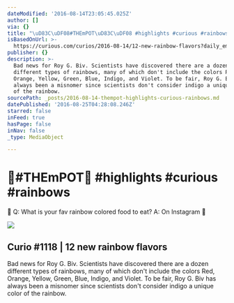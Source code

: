 ```yaml
---
dateModified: '2016-08-14T23:05:45.025Z'
author: []
via: {}
title: "\uD83C\uDF08#THEmPOT\uD83C\uDF08 #highlights #curious #rainbows"
isBasedOnUrl: >-
  https://curious.com/curios/2016-08-14/12-new-rainbow-flavors?daily_email=true&utm_medium=email&utm_source=transactional&utm_campaign=daily_email
publisher: {}
description: >-
  Bad news for Roy G. Biv. Scientists have discovered there are a dozen
  different types of rainbows, many of which don't include the colors Red,
  Orange, Yellow, Green, Blue, Indigo, and Violet. To be fair, Roy G. Biv has
  always been a misnomer since scientists don't consider indigo a unique color
  of the rainbow.
sourcePath: _posts/2016-08-14-thempot-highlights-curious-rainbows.md
datePublished: '2016-08-25T04:28:08.246Z'
starred: false
inFeed: true
hasPage: false
inNav: false
_type: MediaObject

---
```

# 🌈\#THEmPOT🌈 \#highlights \#curious \#rainbows

🌈 Q: What is your fav rainbow colored food to eat? A: On Instagram 🌈

<article style=""><img src="https://imgflo.herokuapp.com/graph/vahj1ThiexotieMo/a58aa87db4a490175ee596dde330c733/noop.jpg?input=https%3A%2F%2Fd1oqwsnd25kjn6.cloudfront.net%2Fproduction%2Ffiles%2F54980%2Flarge_original%2FRainbow_quinoa_salad.jpg%3F1429300657" /><h1>Curio #1118 | 12 new rainbow flavors</h1><p>Bad news for Roy G. Biv. Scientists have discovered there are a dozen different types of rainbows, many of which don't include the colors Red, Orange, Yellow, Green, Blue, Indigo, and Violet. To be fair, Roy G. Biv has always been a misnomer since scientists don't consider indigo a unique color of the rainbow.</p></article>